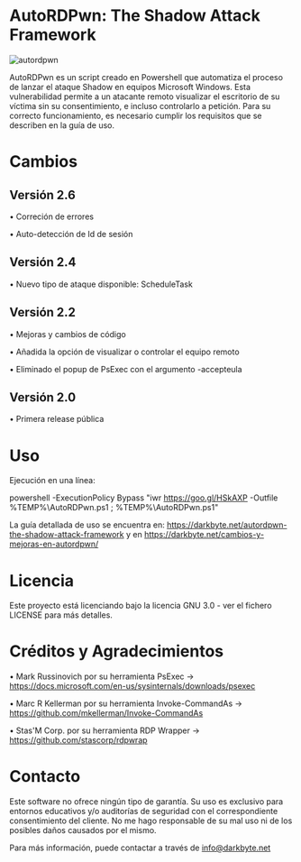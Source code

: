 # AutoRDPwn: The Shadow Attack Framework

![autordpwn](https://user-images.githubusercontent.com/34335312/44861972-01bdbe80-ac7a-11e8-92e1-bce9d669b6d5.png)

AutoRDPwn es un script creado en Powershell que automatiza el proceso de lanzar el ataque Shadow en equipos Microsoft Windows. Esta vulnerabilidad permite a un atacante remoto visualizar el escritorio de su víctima sin su consentimiento, e incluso controlarlo a petición. Para su correcto funcionamiento, es necesario cumplir los requisitos que se describen en la guía de uso.

# Cambios

## Versión 2.6
• Correción de errores

• Auto-detección de Id de sesión

## Versión 2.4
• Nuevo tipo de ataque disponible: ScheduleTask

## Versión 2.2
• Mejoras y cambios de código

• Añadida la opción de visualizar o controlar el equipo remoto

• Eliminado el popup de PsExec con el argumento -accepteula

## Versión 2.0
• Primera release pública


# Uso
Ejecución en una línea:

powershell -ExecutionPolicy Bypass "iwr https://goo.gl/HSkAXP -Outfile %TEMP%\AutoRDPwn.ps1 ; %TEMP%\AutoRDPwn.ps1"

La guía detallada de uso se encuentra en: https://darkbyte.net/autordpwn-the-shadow-attack-framework y en 
https://darkbyte.net/cambios-y-mejoras-en-autordpwn/

# Licencia
Este proyecto está licenciando bajo la licencia GNU 3.0 - ver el fichero LICENSE para más detalles.


# Créditos y Agradecimientos
• Mark Russinovich por su herramienta PsExec -> https://docs.microsoft.com/en-us/sysinternals/downloads/psexec

• Marc R Kellerman por su herramienta Invoke-CommandAs -> https://github.com/mkellerman/Invoke-CommandAs

• Stas'M Corp. por su herramienta RDP Wrapper -> https://github.com/stascorp/rdpwrap

# Contacto
Este software no ofrece ningún tipo de garantía. Su uso es exclusivo para entornos educativos y/o auditorías de seguridad con el correspondiente consentimiento del cliente. No me hago responsable de su mal uso ni de los posibles daños causados por el mismo.

Para más información, puede contactar a través de info@darkbyte.net
